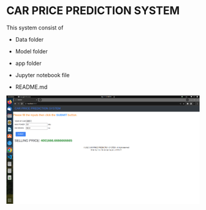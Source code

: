# CAR PRICE PREDICTION SYSTEM

This system consist of
  
  - Data folder
  
  - Model folder
  
  - app folder
  
  - Jupyter notebook file

  - README.md

![Car Price Prediction System](app/Car%20Price%20Prediction%20System.png)
